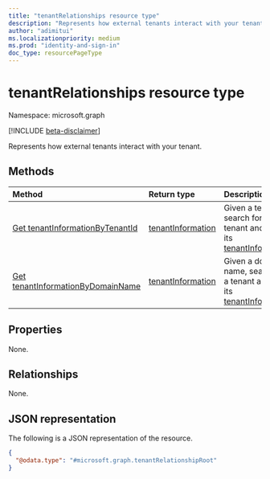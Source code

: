 ```yaml
---
title: "tenantRelationships resource type"
description: "Represents how external tenants interact with your tenant."
author: "adimitui"
ms.localizationpriority: medium
ms.prod: "identity-and-sign-in"
doc_type: resourcePageType
---
```


# tenantRelationships resource type

Namespace: microsoft.graph

[!INCLUDE [beta-disclaimer](../../includes/beta-disclaimer.md)]

Represents how external tenants interact with your tenant.

## Methods
|Method|Return type|Description|
|:---|:---|:---|
|[Get tenantInformationByTenantId](../api/tenantinformationbytenantid-get.md)|[tenantInformation](../resources/tenantinformation.md)|Given a tenant ID, search for a tenant and read its [tenantInformation](../resources/tenantinformation.md).|
|[Get tenantInformationByDomainName](../api/tenantinformationbydomainname-get.md)|[tenantInformation](../resources/tenantinformation.md)|Given a domain name, search for a tenant and read its [tenantInformation](../resources/tenantinformation.md).|

## Properties
None.

## Relationships
None.

## JSON representation
The following is a JSON representation of the resource.
<!-- {
  "blockType": "resource",
  "keyProperty": "id",
  "@odata.type": "microsoft.graph.tenantRelationshipRoot",
  "openType": false
}
-->
``` json
{
  "@odata.type": "#microsoft.graph.tenantRelationshipRoot"
}
```

